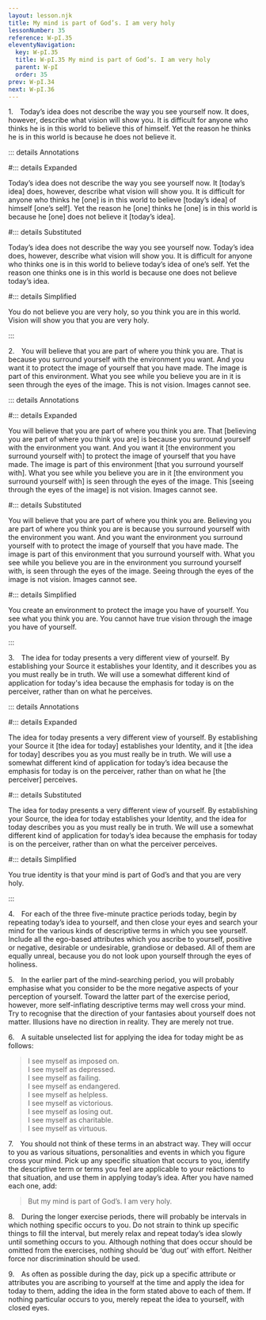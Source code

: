 ```yaml
---
layout: lesson.njk
title: My mind is part of God’s. I am very holy
lessonNumber: 35
reference: W-pI.35
eleventyNavigation:
  key: W-pI.35
  title: W-pI.35 My mind is part of God’s. I am very holy
  parent: W-pI
  order: 35
prev: W-pI.34
next: W-pI.36
---
```


1. Today’s idea does not describe the way you see yourself now. 
It does, however, describe what vision will show you. 
It is difficult for anyone who thinks he is in this world to believe this of himself. 
Yet the reason he thinks he is in this world is because he does not believe it.

::: details Annotations

#::: details Expanded

Today’s idea does not describe the way you see yourself now. 
It [today’s idea] does, however, describe what vision will show you. 
It is difficult for anyone who thinks he [one] is in this world to believe [today’s idea] of himself [one’s self]. 
Yet the reason he [one] thinks he [one] is in this world is because he [one] does not believe it [today’s idea].

#::: details Substituted

Today’s idea does not describe the way you see yourself now. 
Today’s idea does, however, describe what vision will show you. 
It is difficult for anyone who thinks one is in this world to believe today’s idea of one’s self. 
Yet the reason one thinks one is in this world is because one does not believe today’s idea.

#::: details Simplified

You do not believe you are very holy, so you think you are in this world. 
Vision will show you that you are very holy.

:::

2. You will believe that you are part of where you think you are. 
That is because you surround yourself with the environment you want. 
And you want it to protect the image of yourself that you have made. 
The image is part of this environment. 
What you see while you believe you are in it is seen through the eyes of the image. 
This is not vision. 
Images cannot see.

::: details Annotations

#::: details Expanded

You will believe that you are part of where you think you are. 
That [believing you are part of where you think you are] is because you surround yourself with the environment you want. 
And you want it [the environment you surround yourself with] to protect the image of yourself that you have made. 
The image is part of this environment [that you surround yourself with]. 
What you see while you believe you are in it [the environment you surround yourself with] is seen through the eyes of the image. 
This [seeing through the eyes of the image] is not vision. 
Images cannot see.

#::: details Substituted

You will believe that you are part of where you think you are. 
Believing you are part of where you think you are is because you surround yourself with the environment you want. 
And you want the environment you surround yourself with to protect the image of yourself that you have made. 
The image is part of this environment that you surround yourself with. 
What you see while you believe you are in the environment you surround yourself with, is seen through the eyes of the image. 
Seeing through the eyes of the image is not vision. 
Images cannot see.

#::: details Simplified

You create an environment to protect the image you have of yourself.
You see what you think you are.
You cannot have true vision through the image you have of yourself.

:::

3. The idea for today presents a very different view of yourself. 
By establishing your Source it establishes your Identity, and it describes you as you must really be in truth. 
We will use a somewhat different kind of application for today's idea because the emphasis for today is on the perceiver, rather than on what he perceives.

::: details Annotations

#::: details Expanded

The idea for today presents a very different view of yourself. 
By establishing your Source it [the idea for today] establishes your Identity, and it [the idea for today] describes you as you must really be in truth. 
We will use a somewhat different kind of application for today’s idea because the emphasis for today is on the perceiver, rather than on what he [the perceiver] perceives.

#::: details Substituted

The idea for today presents a very different view of yourself. 
By establishing your Source, the idea for today establishes your Identity, and the idea for today describes you as you must really be in truth. 
We will use a somewhat different kind of application for today’s idea because the emphasis for today is on the perceiver, rather than on what the perceiver perceives.

#::: details Simplified

You true identity is that your mind is part of God’s and that you are very holy.

:::

4. For each of the three five-minute practice periods today, begin by repeating today’s idea to yourself, and then close your eyes and search your mind for the various kinds of descriptive terms in which you see yourself. 
Include all the ego-based attributes which you ascribe to yourself, positive or negative, desirable or undesirable, grandiose or debased. 
All of them are equally unreal, because you do not look upon yourself through the eyes of holiness.

5. In the earlier part of the mind-searching period, you will probably emphasise what you consider to be the more negative aspects of your perception of yourself. 
Toward the latter part of the exercise period, however, more self-inflating descriptive terms may well cross your mind. 
Try to recognise that the direction of your fantasies about yourself does not matter. 
Illusions have no direction in reality. 
They are merely not true.

6. A suitable unselected list for applying the idea for today might be as follows:

>I see myself as imposed on.  
I see myself as depressed.  
I see myself as failing.  
I see myself as endangered.  
I see myself as helpless.  
I see myself as victorious.  
I see myself as losing out.  
I see myself as charitable.  
I see myself as virtuous.

7. You should not think of these terms in an abstract way. 
They will occur to you as various situations, personalities and events in which you figure cross your mind. 
Pick up any specific situation that occurs to you, identify the descriptive term or terms you feel are applicable to your reäctions to that situation, and use them in applying today’s idea. 
After you have named each one, add:

>But my mind is part of God’s. 
I am very holy.

8. During the longer exercise periods, there will probably be intervals in which nothing specific occurs to you. 
Do not strain to think up specific things to fill the interval, but merely relax and repeat today’s idea slowly until something occurs to you. 
Although nothing that does occur should be omitted from the exercises, nothing should be ‘dug out’ with effort. 
Neither force nor discrimination should be used.

9. As often as possible during the day, pick up a specific attribute or attributes you are ascribing to yourself at the time and apply the idea for today to them, adding the idea in the form stated above to each of them. 
If nothing particular occurs to you, merely repeat the idea to yourself, with closed eyes.
